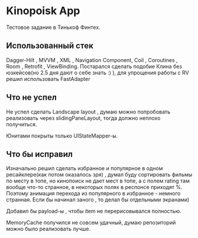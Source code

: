 # Kinopoisk App

Тестовое задание в Тинькоф Финтех.

## Использованный стек

Dagger-Hilt , MVVM , XML , Navigation Component, Coil , Coroutines , Room , Retrofit , ViewBinding. Постарался сделать подобие Клина без юзкейсов(но 2.5 дня дают о себе знать :) ), для упрощения работы с RV решил использовать FastAdapter 

## Что не успел

Не успел сделать Landscape layout , думаю можно попробовать реализовать через slidingPaneLayout, тогда должно неплохо получиться.

Юнитами покрыты только UIStateMapper-ы.

## Что бы исправил

Изначально решил сделать избранное и популярное в одном ресайклере(как потом оказалось зря) , думал буду сортировать фильмы по месту в топе, но кинопоиск не дает мест в топе, а с полем rating там вообще что-то странное, в некоторых полях в респонсе приходят %. Поэтому анимация перехода из популярного в избранное - немного странная. Если бы начинал заного , то делал бы отдельными экранами)

Добавил бы payload-ы , чтобы item не перерисовывался полностью.

MemoryCache получился не совсем удачный, думаю репозиторий можно было реализовать лучше.
